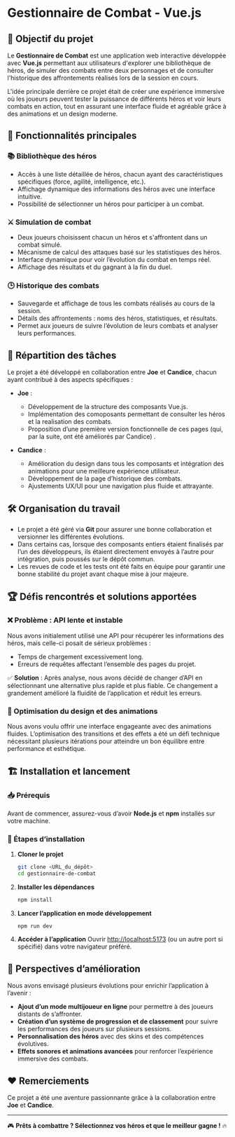 # Gestionnaire de Combat - Vue.js

## 🎯 Objectif du projet
Le **Gestionnaire de Combat** est une application web interactive développée avec **Vue.js** permettant aux utilisateurs d'explorer une bibliothèque de héros, de simuler des combats entre deux personnages et de consulter l'historique des affrontements réalisés lors de la session en cours.

L'idée principale derrière ce projet était de créer une expérience immersive où les joueurs peuvent tester la puissance de différents héros et voir leurs combats en action, tout en assurant une interface fluide et agréable grâce à des animations et un design moderne.

## 🚀 Fonctionnalités principales
### 📚 Bibliothèque des héros
- Accès à une liste détaillée de héros, chacun ayant des caractéristiques spécifiques (force, agilité, intelligence, etc.).
- Affichage dynamique des informations des héros avec une interface intuitive.
- Possibilité de sélectionner un héros pour participer à un combat.

### ⚔️ Simulation de combat
- Deux joueurs choisissent chacun un héros et s'affrontent dans un combat simulé.
- Mécanisme de calcul des attaques basé sur les statistiques des héros.
- Interface dynamique pour voir l’évolution du combat en temps réel.
- Affichage des résultats et du gagnant à la fin du duel.

### 🕒 Historique des combats
- Sauvegarde et affichage de tous les combats réalisés au cours de la session.
- Détails des affrontements : noms des héros, statistiques, et résultats.
- Permet aux joueurs de suivre l’évolution de leurs combats et analyser leurs performances.

## 👥 Répartition des tâches
Le projet a été développé en collaboration entre **Joe** et **Candice**, chacun ayant contribué à des aspects spécifiques :

- **Joe** :
  - Développement de la structure des composants Vue.js.
  - Implémentation des comoposants permettant de consulter les héros et la realisation des combats.
  - Proposition d’une première version fonctionnelle de ces pages (qui, par la suite, ont été améliorés par Candice) .

- **Candice** :
  - Amélioration du design dans tous les composants et intégration des animations pour une meilleure expérience utilisateur.
  - Développement de la page d’historique des combats.
  - Ajustements UX/UI pour une navigation plus fluide et attrayante.

## 🛠 Organisation du travail
- Le projet a été géré via **Git** pour assurer une bonne collaboration et versionner les différentes évolutions.
- Dans certains cas, lorsque des composants entiers étaient finalisés par l’un des développeurs, ils étaient directement envoyés à l’autre pour intégration, puis poussés sur le dépôt commun.
- Les revues de code et les tests ont été faits en équipe pour garantir une bonne stabilité du projet avant chaque mise à jour majeure.

## 🏆 Défis rencontrés et solutions apportées
### ❌ Problème : API lente et instable
Nous avons initialement utilisé une API pour récupérer les informations des héros, mais celle-ci posait de sérieux problèmes :
- Temps de chargement excessivement long.
- Erreurs de requêtes affectant l’ensemble des pages du projet.

✅ **Solution** : Après analyse, nous avons décidé de changer d’API en sélectionnant une alternative plus rapide et plus fiable. Ce changement a grandement amélioré la fluidité de l’application et réduit les erreurs.

### 🎨 Optimisation du design et des animations
Nous avons voulu offrir une interface engageante avec des animations fluides. L’optimisation des transitions et des effets a été un défi technique nécessitant plusieurs itérations pour atteindre un bon équilibre entre performance et esthétique.

## 🏗 Installation et lancement
### 📥 Prérequis
Avant de commencer, assurez-vous d’avoir **Node.js** et **npm** installés sur votre machine.

### 🔧 Étapes d’installation
1. **Cloner le projet**
   ```bash
   git clone <URL_du_dépôt>
   cd gestionnaire-de-combat
   ```
2. **Installer les dépendances**
   ```bash
   npm install
   ```
3. **Lancer l’application en mode développement**
   ```bash
   npm run dev
   ```
4. **Accéder à l’application**
   Ouvrir [http://localhost:5173](http://localhost:5173) (ou un autre port si spécifié) dans votre navigateur préféré.

## 🔮 Perspectives d’amélioration
Nous avons envisagé plusieurs évolutions pour enrichir l’application à l’avenir :
- **Ajout d’un mode multijoueur en ligne** pour permettre à des joueurs distants de s’affronter.
- **Création d’un système de progression et de classement** pour suivre les performances des joueurs sur plusieurs sessions.
- **Personnalisation des héros** avec des skins et des compétences évolutives.
- **Effets sonores et animations avancées** pour renforcer l’expérience immersive des combats.

## ❤️ Remerciements
Ce projet a été une aventure passionnante grâce à la collaboration entre **Joe** et **Candice**. 

---
🎮 **Prêts à combattre ? Sélectionnez vos héros et que le meilleur gagne !** 🔥
